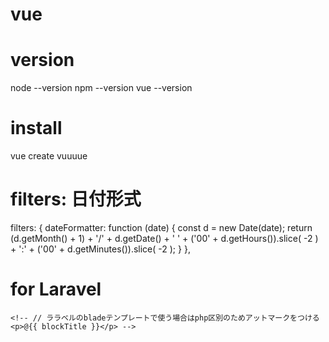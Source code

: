 # vue

# version
node --version
npm --version
vue --version

# install
vue create vuuuue


# filters: 日付形式
  filters: {
    dateFormatter: function (date) {
      const d = new Date(date);
      return (d.getMonth() + 1) + '/' + d.getDate() + ' ' + ('00' + d.getHours()).slice( -2 ) + ':' + ('00' + d.getMinutes()).slice( -2 );
    }
  },



# for Laravel
    <!-- // ララベルのbladeテンプレートで使う場合はphp区別のためアットマークをつける
    <p>@{{ blockTitle }}</p> -->

